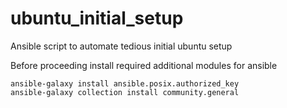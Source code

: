# ubuntu_initial_setup
Ansible script to automate tedious initial ubuntu setup

Before proceeding install required additional modules for ansible
```
ansible-galaxy install ansible.posix.authorized_key
ansible-galaxy collection install community.general
```
